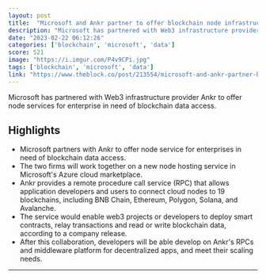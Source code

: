 ```yaml
---
layout: post
title:  "Microsoft and Ankr partner to offer blockchain node infrastructure service"
description: "Microsoft has partnered with Web3 infrastructure provider Ankr to offer node services for enterprise in need of blockchain data access."
date: "2023-02-22 06:12:26"
categories: ['blockchain', 'microsoft', 'data']
score: 521
image: "https://i.imgur.com/P4v9CPi.jpg"
tags: ['blockchain', 'microsoft', 'data']
link: "https://www.theblock.co/post/213554/microsoft-and-ankr-partner-blockchain-node-infrastructure-service"
---
```


Microsoft has partnered with Web3 infrastructure provider Ankr to offer node services for enterprise in need of blockchain data access.

## Highlights

- Microsoft partners with Ankr to offer node service for enterprises in need of blockchain data access.
- The two firms will work together on a new node hosting service in Microsoft's Azure cloud marketplace.
- Ankr provides a remote procedure call service (RPC) that allows application developers and users to connect cloud nodes to 19 blockchains, including BNB Chain, Ethereum, Polygon, Solana, and Avalanche.
- The service would enable web3 projects or developers to deploy smart contracts, relay transactions and read or write blockchain data, according to a company release.
- After this collaboration, developers will be able develop on Ankr's RPCs and middleware platform for decentralized apps, and meet their scaling needs.

---
